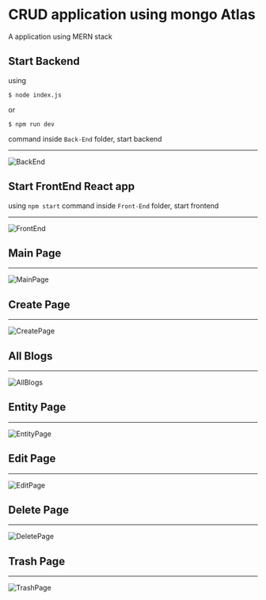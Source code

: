 # CRUD application using mongo Atlas
A application using MERN stack


## Start Backend
using
```
$ node index.js
```
or
```
$ npm run dev
```
command inside ```Back-End``` folder, start backend
<hr/>

![BackEnd](https://github.com/Bhushan-Wagh98/CRUD-using-mongo-Atlas/blob/main/Images/backendVS.png)

## Start FrontEnd React app
using ```npm start``` command inside ```Front-End``` folder, start frontend
<hr/>

![FrontEnd](https://github.com/Bhushan-Wagh98/CRUD-using-mongo-Atlas/blob/main/Images/FrontEndVS.png)

## Main Page
<hr/>

![MainPage](https://github.com/Bhushan-Wagh98/CRUD-using-mongo-Atlas/blob/main/Images/MainPage.png)

## Create Page
<hr/>

![CreatePage](https://github.com/Bhushan-Wagh98/CRUD-using-mongo-Atlas/blob/main/Images/CreatePage.png)

## All Blogs
<hr/>

![AllBlogs](https://github.com/Bhushan-Wagh98/CRUD-using-mongo-Atlas/blob/main/Images/AllBlogs.png)

## Entity Page
<hr/>

![EntityPage](https://github.com/Bhushan-Wagh98/CRUD-using-mongo-Atlas/blob/main/Images/EntityPage.png)

## Edit Page
<hr/>

![EditPage](https://github.com/Bhushan-Wagh98/CRUD-using-mongo-Atlas/blob/main/Images/EditPage.png)

## Delete Page
<hr/>

![DeletePage](https://github.com/Bhushan-Wagh98/CRUD-using-mongo-Atlas/blob/main/Images/DeletePage.png)

## Trash Page
<hr/>

![TrashPage](https://github.com/Bhushan-Wagh98/CRUD-using-mongo-Atlas/blob/main/Images/TrashPage.png)
